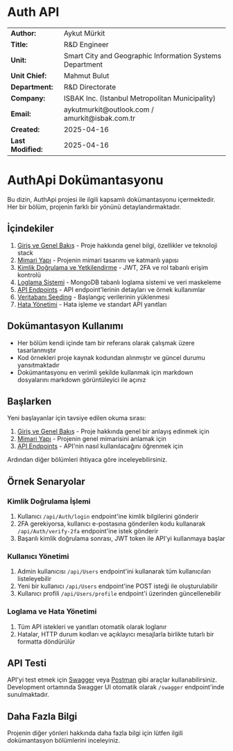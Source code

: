 <!-- METADATA CARD -->
<div align="center">
  <h1 align="left">Auth API</h1>
  <table>
    <tr>
      <td><strong>Author:</strong></td>
      <td>Aykut Mürkit</td>
    </tr>
    <tr>
      <td><strong>Title:</strong></td>
      <td>R&D Engineer</td>
    </tr>
    <tr>
      <td><strong>Unit:</strong></td>
      <td>Smart City and Geographic Information Systems Department</td>
    </tr>
    <tr>
      <td><strong>Unit Chief:</strong></td>
      <td>Mahmut Bulut</td>
    </tr>
    <tr>
      <td><strong>Department:</strong></td>
      <td>R&D Directorate</td>
    </tr>
    <tr>
      <td><strong>Company:</strong></td>
      <td>ISBAK Inc. (Istanbul Metropolitan Municipality)</td>
    </tr>
    <tr>
      <td><strong>Email:</strong></td>
      <td>aykutmurkit@outlook.com / amurkit@isbak.com.tr</td>
    </tr>
    <tr>
      <td><strong>Created:</strong></td>
      <td>2025-04-16</td>
    </tr>
    <tr>
      <td><strong>Last Modified:</strong></td>
      <td>2025-04-16</td>
    </tr>
  </table>
</div>


# AuthApi Dokümantasyonu

Bu dizin, AuthApi projesi ile ilgili kapsamlı dokümantasyonu içermektedir. Her bir bölüm, projenin farklı bir yönünü detaylandırmaktadır.

## İçindekiler

1. [Giriş ve Genel Bakış](01-Introduction.md) - Proje hakkında genel bilgi, özellikler ve teknoloji stack
2. [Mimari Yapı](02-Architecture.md) - Projenin mimari tasarımı ve katmanlı yapısı
3. [Kimlik Doğrulama ve Yetkilendirme](03-Authentication.md) - JWT, 2FA ve rol tabanlı erişim kontrolü
4. [Loglama Sistemi](04-Logging.md) - MongoDB tabanlı loglama sistemi ve veri maskeleme
5. [API Endpoints](05-API-Endpoints.md) - API endpoint'lerinin detayları ve örnek kullanımlar
6. [Veritabanı Seeding](06-Database-Seeding.md) - Başlangıç verilerinin yüklenmesi
7. [Hata Yönetimi](07-Error-Handling.md) - Hata işleme ve standart API yanıtları

## Dokümantasyon Kullanımı

- Her bölüm kendi içinde tam bir referans olarak çalışmak üzere tasarlanmıştır
- Kod örnekleri proje kaynak kodundan alınmıştır ve güncel durumu yansıtmaktadır
- Dokümantasyonu en verimli şekilde kullanmak için markdown dosyalarını markdown görüntüleyici ile açınız

## Başlarken

Yeni başlayanlar için tavsiye edilen okuma sırası:

1. [Giriş ve Genel Bakış](01-Introduction.md) - Proje hakkında genel bir anlayış edinmek için
2. [Mimari Yapı](02-Architecture.md) - Projenin genel mimarisini anlamak için
3. [API Endpoints](05-API-Endpoints.md) - API'nin nasıl kullanılacağını öğrenmek için

Ardından diğer bölümleri ihtiyaca göre inceleyebilirsiniz.

## Örnek Senaryolar

### Kimlik Doğrulama İşlemi

1. Kullanıcı `/api/Auth/login` endpoint'ine kimlik bilgilerini gönderir
2. 2FA gerekiyorsa, kullanıcı e-postasına gönderilen kodu kullanarak `/api/Auth/verify-2fa` endpoint'ine istek gönderir
3. Başarılı kimlik doğrulama sonrası, JWT token ile API'yi kullanmaya başlar

### Kullanıcı Yönetimi

1. Admin kullanıcısı `/api/Users` endpoint'ini kullanarak tüm kullanıcıları listeleyebilir
2. Yeni bir kullanıcı `/api/Users` endpoint'ine POST isteği ile oluşturulabilir
3. Kullanıcı profili `/api/Users/profile` endpoint'i üzerinden güncellenebilir

### Loglama ve Hata Yönetimi

1. Tüm API istekleri ve yanıtları otomatik olarak loglanır
2. Hatalar, HTTP durum kodları ve açıklayıcı mesajlarla birlikte tutarlı bir formatta döndürülür

## API Testi

API'yi test etmek için [Swagger](https://swagger.io/) veya [Postman](https://www.postman.com/) gibi araçlar kullanabilirsiniz. Development ortamında Swagger UI otomatik olarak `/swagger` endpoint'inde sunulmaktadır.

## Daha Fazla Bilgi

Projenin diğer yönleri hakkında daha fazla bilgi için lütfen ilgili dokümantasyon bölümlerini inceleyiniz. 